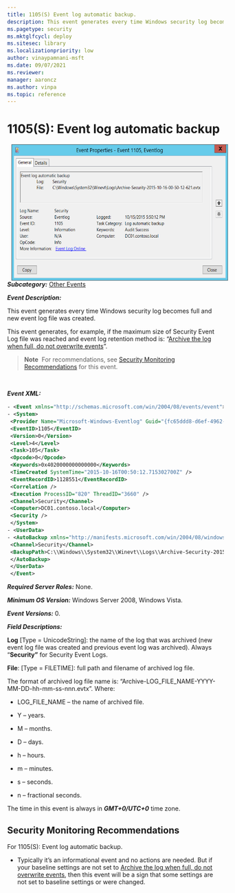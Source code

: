 ```yaml
---
title: 1105(S) Event log automatic backup. 
description: This event generates every time Windows security log becomes full and new event log file was created.
ms.pagetype: security
ms.mktglfcycl: deploy
ms.sitesec: library
ms.localizationpriority: low
author: vinaypamnani-msft
ms.date: 09/07/2021
ms.reviewer: 
manager: aaroncz
ms.author: vinpa
ms.topic: reference
---
```


# 1105(S): Event log automatic backup


<img src="images/event-1105.png" alt="Event 1105 illustration" width="572" height="317" hspace="10" align="left" />

***Subcategory:***&nbsp;[Other Events](other-events.md)

***Event Description:***

This event generates every time Windows security log becomes full and new event log file was created.

This event generates, for example, if the maximum size of Security Event Log file was reached and event log retention method is: “[Archive the log when full, do not overwrite events](/previous-versions/windows/it-pro/windows-server-2008-R2-and-2008/cc721981(v=ws.11))”.

> **Note**&nbsp;&nbsp;For recommendations, see [Security Monitoring Recommendations](#security-monitoring-recommendations) for this event.

<br clear="all">

***Event XML:***
```xml
- <Event xmlns="http://schemas.microsoft.com/win/2004/08/events/event">
- <System>
 <Provider Name="Microsoft-Windows-Eventlog" Guid="{fc65ddd8-d6ef-4962-83d5-6e5cfe9ce148}" /> 
 <EventID>1105</EventID> 
 <Version>0</Version> 
 <Level>4</Level> 
 <Task>105</Task> 
 <Opcode>0</Opcode> 
 <Keywords>0x4020000000000000</Keywords> 
 <TimeCreated SystemTime="2015-10-16T00:50:12.715302700Z" /> 
 <EventRecordID>1128551</EventRecordID> 
 <Correlation /> 
 <Execution ProcessID="820" ThreadID="3660" /> 
 <Channel>Security</Channel> 
 <Computer>DC01.contoso.local</Computer> 
 <Security /> 
 </System>
- <UserData>
- <AutoBackup xmlns="http://manifests.microsoft.com/win/2004/08/windows/eventlog">
 <Channel>Security</Channel> 
 <BackupPath>C:\\Windows\\System32\\Winevt\\Logs\\Archive-Security-2015-10-16-00-50-12-621.evtx</BackupPath> 
 </AutoBackup>
 </UserData>
 </Event>

```

***Required Server Roles:*** None.

***Minimum OS Version:*** Windows Server 2008, Windows Vista.

***Event Versions:*** 0.

***Field Descriptions:***

**Log** \[Type = UnicodeString\]: the name of the log that was archived (new event log file was created and previous event log was archived). Always “**Security”** for Security Event Logs.

**File**: \[Type = FILETIME\]: full path and filename of archived log file.

The format of archived log file name is: “Archive-LOG\_FILE\_NAME-YYYY-MM-DD-hh-mm-ss-nnn.evtx”. Where:

-   LOG\_FILE\_NAME – the name of archived file.

-   Y – years.

-   M – months.

-   D – days.

-   h – hours.

-   m – minutes.

-   s – seconds.

-   n – fractional seconds.

The time in this event is always in ***GMT+0/UTC+0*** time zone.

## Security Monitoring Recommendations

For 1105(S): Event log automatic backup.

-   Typically it’s an informational event and no actions are needed. But if your baseline settings are not set to [Archive the log when full, do not overwrite events](/previous-versions/windows/it-pro/windows-server-2008-R2-and-2008/cc721981(v=ws.11)), then this event will be a sign that some settings are not set to baseline settings or were changed.